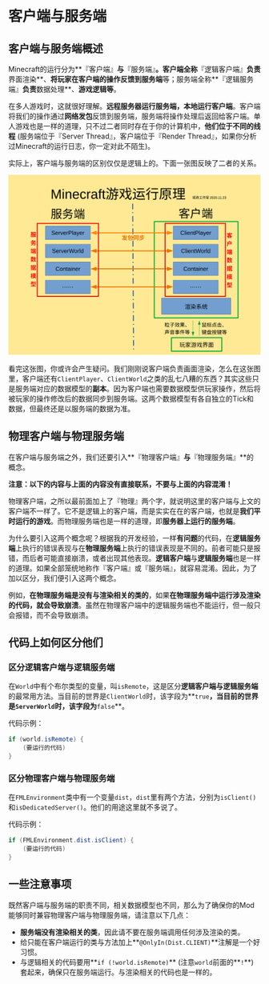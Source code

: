 # 客户端与服务端

## 客户端与服务端概述

Minecraft的运行分为**『客户端』**与**『服务端』**。客户端全称**『逻辑客户端』**负责**界面渲染**、**将玩家在客户端的操作反馈到服务端**等；服务端全称**『逻辑服务端』**负责**数据处理**、**游戏逻辑等**。

在多人游戏时，这就很好理解。**远程服务器运行服务端，本地运行客户端**。客户端将我们的操作通过**网络发包**反馈到服务端，服务端将操作处理后返回给客户端。单人游戏也是一样的道理，只不过二者同时存在于你的计算机中，**他们位于不同的线程** (服务端位于『Server Thread』，客户端位于『Render Thread』，如果你分析过Minecraft的运行日志，你一定对此不陌生)。

实际上，客户端与服务端的区别仅仅是逻辑上的。下面一张图反映了二者的关系。

![客户端与服务端](../resources/1/1.3-1.svg)

看完这张图，你或许会产生疑问。我们刚刚说客户端负责画面渲染，怎么在这张图里，客户端还有`ClientPlayer`、`ClientWorld`之类的乱七八糟的东西？其实这些只是服务端对应的数据模型的**副本**。因为客户端也需要数据模型供玩家操作，然后将被玩家的操作修改后的数据同步到服务端。这两个数据模型有各自独立的Tick和数据，但最终还是以服务端的数据为准。

## 物理客户端与物理服务端

在客户端与服务端之外，我们还要引入**『物理客户端』**与**『物理服务端』**的概念。

**注意：以下的内容与上面的内容没有直接联系，不要与上面的内容混淆！**

物理客户端，之所以最前面加上了『物理』两个字，就说明这里的客户端与上文的客户端不一样了。它不是逻辑上的客户端，而是实实在在的客户端，也就是**我们平时运行的游戏**。而物理服务端也是一样的道理，即**服务器上运行的服务端**。

为什么要引入这两个概念呢？根据我的开发经验，一样**有问题**的代码，在**逻辑服务端**上执行的错误表现与在**物理服务端**上执行的错误表现是不同的。前者可能只是报错，而后者可能直接崩溃，或者出现其他表现。**逻辑客户端**与**逻辑服务端**也是一样的道理。如果全部笼统地称作『客户端』或『服务端』，就容易混淆。因此，为了加以区分，我们便引入这两个概念。

例如，**在物理服务端是没有与渲染相关的类的**，如果**在物理服务端中运行涉及渲染的代码，就会导致崩溃**。虽然在物理客户端中的逻辑服务端也不能运行，但一般只会报错，而不会导致崩溃。

## 代码上如何区分他们

### 区分逻辑客户端与逻辑服务端

在`World`中有个布尔类型的变量，叫`isRemote`，这是区分**逻辑客户端与逻辑服务端**的最常用方法。当目前的世界是`ClientWorld`时，该字段为**`true`**，当目前的世界是`ServerWorld`时，该字段为**`false`**。

代码示例：  
```java
if (world.isRemote) {
	(要运行的代码)
}
```

### 区分物理客户端与物理服务端

在`FMLEnvironment`类中有一个变量`dist`，`dist`里有两个方法，分别为`isClient()`和`isDedicatedServer()`。他们的用途这里就不多说了。

代码示例：  
```java
if (FMLEnvironment.dist.isClient) {
	(要运行的代码)
}
```

## 一些注意事项

既然客户端与服务端的职责不同，相关数据模型也不同，那么为了确保你的Mod能够同时兼容物理客户端与物理服务端，请注意以下几点：

* **服务端没有渲染相关的类**，因此请不要在服务端调用任何涉及渲染的类。
* 给只能在客户端运行的类与方法加上**`@OnlyIn(Dist.CLIENT)`**注解是一个好习惯。
* 与逻辑相关的代码要用**`if (!world.isRemote)`** (注意`world`前面的**`!`**) 套起来，确保只在服务端运行。与渲染相关的代码也是一样的。